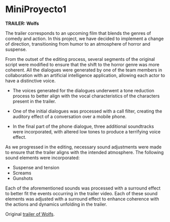 # MiniProyecto1

**TRAILER: Wolfs**

The trailer corresponds to an upcoming film that blends the genres of comedy and action. In this project, we have decided to implement a change of direction, transitioning from humor to an atmosphere of horror and suspense.

From the outset of the editing process, several segments of the original script were modified to ensure that the shift to the horror genre was more coherent. All the dialogues were generated by one of the team members in collaboration with an artificial intelligence application, allowing each actor to have a distinctive voice.

- The voices generated for the dialogues underwent a tone reduction process to better align with the vocal characteristics of the characters present in the trailer.

- One of the initial dialogues was processed with a call filter, creating the auditory effect of a conversation over a mobile phone.

- In the final part of the phone dialogue, three additional soundtracks were incorporated, with altered low tones to produce a terrifying voice effect.

As we progressed in the editing, necessary sound adjustments were made to ensure that the trailer aligns with the intended atmosphere.
The following sound elements were incorporated:

- Suspense and tension
- Screams
- Gunshots

Each of the aforementioned sounds was processed with a surround effect to better fit the events occurring in the trailer video. Each of these sound elements was adjusted with a surround effect to enhance coherence with the actions and dynamics unfolding in the trailer.

Original [trailer of Wolfs](https://www.sensacine.com/peliculas/pelicula-296694/trailer-20604020/).
